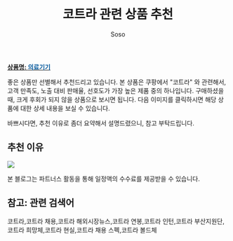 ﻿---
layout: post
title:  "코트라 관련 상품 추천"
author: Soso
categories: [ 디저털/가전 ]
tags: [코트라,코트라 채용,코트라 해외시장뉴스,코트라 연봉,코트라 인턴,코트라 부산지원단,코트라 희망체,코트라 현실,코트라 채용 스펙,코트라 볼드체]
image: https://ads-partners.coupang.com/image1/fZfYJUx2-6hx4xj1feqCTF1V58RdJl2iB9BeXMyuQqGes7bdi0tqdSfXkdYoloSgdqLLuR81cF5n8i9whAJqZ8EPZ1XxbjB2Qh2RWq3qxO95EefLI5NgDQdDA6OYBWzR25GjG838OeJpFsG1eI9shctQ3Y-rYt02C3b0vJsA7TF2S65_mof79UqwiUhalpvyCZ_EPIJuMyXzgvKRIU5UMwMlcUCtaBI6l1H077OqplicGOxjRmgHCVWdVvJ5IlS2ggU_mBs7XaNmPoz3JTcuIA== 
description: "쿠팡에서 코트라 관련 상품으로 가장 고객 선호도가 높은 제품 중 하나입니다."
---

<a href="https://link.coupang.com/re/AFFSDP?lptag=AF5673682&pageKey=2298717957&itemId=3960096147&vendorItemId=71944502058&traceid=V0-153-35dda4d315437879&requestid=20231116175439477114214921&token=31850C%7CMIXED"><b>상품명: <font color='#01579B'>의료기기</font></b></a>

좋은 상품만 선별해서 추천드리고 있습니다.
본 상품은 쿠팡에서 "코트라" 와 관련해서, 고객 만족도, 노출 대비 판매율, 선호도가 가장 높은 제품 중의 하나입니다.
구매하셨을 때, 크게 후회가 되지 않을 상품으로 보시면 됩니다. 
다음 이미지를 클릭하시면 해당 상품에 대한 상세 내용을 보실 수 있습니다.

바쁘시다면, 추천 이유로 좀더 요약해서 설명드렸으니, 참고 부탁드립니다.

## 추천 이유 

<a href="https://link.coupang.com/re/AFFSDP?lptag=AF5673682&pageKey=2298717957&itemId=3960096147&vendorItemId=71944502058&traceid=V0-153-35dda4d315437879&requestid=20231116175439477114214921&token=31850C%7CMIXED"><img src="https://thumbnail9.coupangcdn.com/thumbnails/remote/q89/image/retail/images/2020/10/22/21/6/f2845d0f-686a-4bad-8cae-03a3839ceee4.jpg"></a> 

본 블로그는 파트너스 활동을 통해 일정액의 수수료를 제공받을 수 있습니다.

## 참고: 관련 검색어    
코트라,코트라 채용,코트라 해외시장뉴스,코트라 연봉,코트라 인턴,코트라 부산지원단,코트라 희망체,코트라 현실,코트라 채용 스펙,코트라 볼드체